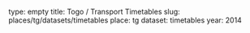 type: empty
title: Togo / Transport Timetables
slug: places/tg/datasets/timetables
place: tg
dataset: timetables
year: 2014
